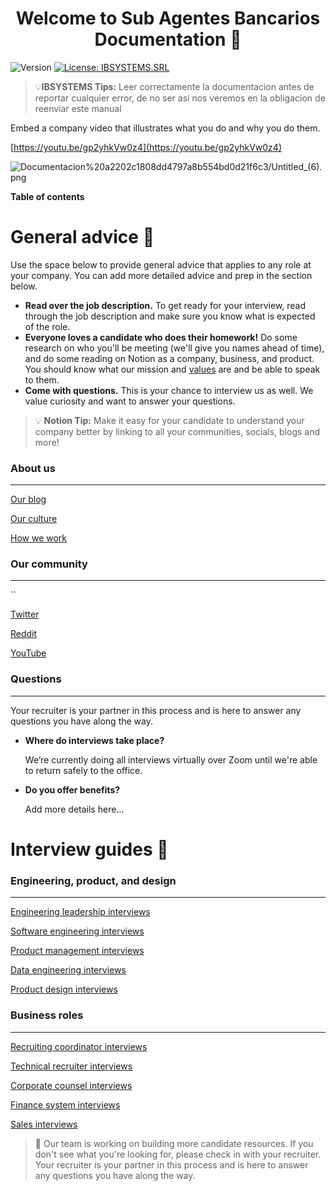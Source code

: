 
<h1 align="center">Welcome to Sub Agentes Bancarios Documentation 👋</h1>
<p>
  <img alt="Version" src="https://img.shields.io/badge/version-0.0.1-blue.svg?cacheSeconds=2592000" />
  <a href="#" target="_blank">
    <img alt="License: IBSYSTEMS.SRL" src="https://img.shields.io/badge/License-IBSYSTEMS.SRL-yellow.svg" />
  </a>
</p>

>💡**IBSYSTEMS Tips:** Leer correctamente la documentacion antes de reportar 
cualquier error, de no ser asi nos veremos en la obligacion de reenviar este 
manual


Embed a company video that illustrates what you do and why you do them.

[https://youtu.be/gp2yhkVw0z4](https://youtu.be/gp2yhkVw0z4)

![Documentacion%20a2202c1808dd4797a8b554bd0d21f6c3/Untitled_(6).png](Documentacion%20a2202c1808dd4797a8b554bd0d21f6c3/Untitled_(6).png)

**Table of contents**

# General advice 📕

Use the space below to provide general advice that applies to any role at your company. You can add more detailed advice and prep in the section below.

- **Read over the job description.** To get ready for your interview, read through the job description and make sure you know what is expected of the role.
- **Everyone loves a candidate who does their homework!** Do some research on who you'll be meeting (we'll give you names ahead of time), and do some reading on Notion as a company, business, and product. You should know what our mission and [values](https://www.notion.so/blog/notion-operating-values) are and be able to speak to them.
- **Come with questions.** This is your chance to interview us as well. We value curiosity and want to answer your questions.

>💡 **Notion Tip:** Make it easy for your candidate to understand your company better by linking to all your     communities, socials, blogs and more!



### About us

---

[Our blog](https://www.notion.so/Our-blog-5cc1d3f767124fceae8418c3319ad76e?pvs=21)

[Our culture](https://www.notion.so/Our-culture-ff60a1b2a6494536a48ccb645c6e2009?pvs=21)

[How we work](https://www.notion.so/How-we-work-3e6cdb67c4f14103b6017adfe0de6a5e?pvs=21)

### Our community

---
``

[Twitter](https://www.notion.so/Twitter-05846bfd95a542bcb58e143582df70aa?pvs=21)

[Reddit](https://www.notion.so/Reddit-3670fd47654d4552a10419e268cb8960?pvs=21)

[YouTube](https://www.notion.so/YouTube-33aef798bf014d39b8d9d10c0705193b?pvs=21)

### Questions

---

Your recruiter is your partner in this process and is here to answer any questions you have along the way.

- **Where do interviews take place?**
    
    We’re currently doing all interviews virtually over Zoom until we're able to return safely to the office.
    
- **Do you offer benefits?**
    
    Add more details here…
    

# Interview guides 📖

### Engineering, product, and design

---

[Engineering leadership interviews](https://www.notion.so/Engineering-leadership-interviews-b6ff03fbf0fe4d0fae6afa4eab1f7360?pvs=21)

[Software engineering interviews](https://www.notion.so/Software-engineering-interviews-b408d2a82ee54517bbbdf7ea0e3ea0c9?pvs=21)

[Product management interviews](https://www.notion.so/Product-management-interviews-c353efc8190e45eb957718f10ab8fa5e?pvs=21)

[Data engineering interviews](https://www.notion.so/Data-engineering-interviews-7ecc56e299074e1087740789c94c27d5?pvs=21)

[Product design interviews](https://www.notion.so/Product-design-interviews-364766259bc24968b90f3d85f62cab34?pvs=21)

### Business roles

---

[Recruiting coordinator interviews](https://www.notion.so/Recruiting-coordinator-interviews-fc69ccdd26bf4f4dbd667601f6c35e8f?pvs=21)

[Technical recruiter interviews](https://www.notion.so/Technical-recruiter-interviews-f6f5b8d37c4642248f47533ed10ef64c?pvs=21)

[Corporate counsel interviews](https://www.notion.so/Corporate-counsel-interviews-8df7deccf7474bcea5315fc51057c355?pvs=21)

[Finance system interviews](https://www.notion.so/Finance-system-interviews-26ecc1116d4a4b429e1bc7ad6b80543c?pvs=21)

[Sales interviews](https://www.notion.so/Sales-interviews-79b708e382dd49be9b0bb37ddb651ccb?pvs=21)


>🚧 Our team is working on building more candidate resources. If you don't see what you're looking for, please check in with your recruiter. Your recruiter is your partner in this process and is here to answer any questions you have along the way.


